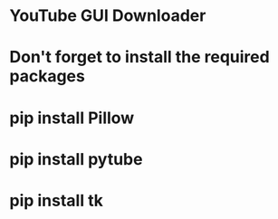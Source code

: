 # YouTube GUI Downloader

# Don't forget to install the required packages

# pip install Pillow
# pip install pytube
# pip install tk

